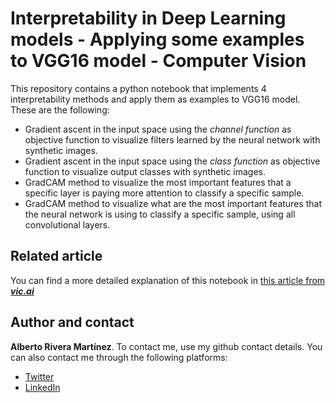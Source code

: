 # Interpretability in Deep Learning models - Applying some examples to VGG16 model - Computer Vision

This repository contains a python notebook that implements 4 interpretability methods and apply them as examples to VGG16 model. These are the following:
- Gradient ascent in the input space using the *channel function* as objective function to visualize filters learned by the neural network with synthetic images.
- Gradient ascent in the input space using the *class function* as objective function to visualize output classes with synthetic images.
- GradCAM method to visualize the most important features that a specific layer is paying more attention to classify a specific sample.
- GradCAM method to visualize what are the most important features that the neural network is using to classify a specific sample, using all convolutional layers.

## Related article

You can find a more detailed explanation of this notebook in [this article from ***vic.ai***](https://www.vic.ai/blog/the-xai-problem-in-machine-learning)

## Author and contact

**Alberto Rivera Martínez**. To contact me, use my github contact details. You can also contact me through the following platforms:
- [Twitter](https://twitter.com/ariveram2111)
- [LinkedIn](https://es.linkedin.com/in/alberto-rivera-mart%C3%ADnez-351558177)

